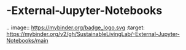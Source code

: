 # -External-Jupyter-Notebooks


.. image:: https://mybinder.org/badge_logo.svg
 :target: https://mybinder.org/v2/gh/SustainableLivingLab/-External-Jupyter-Notebooks/main
